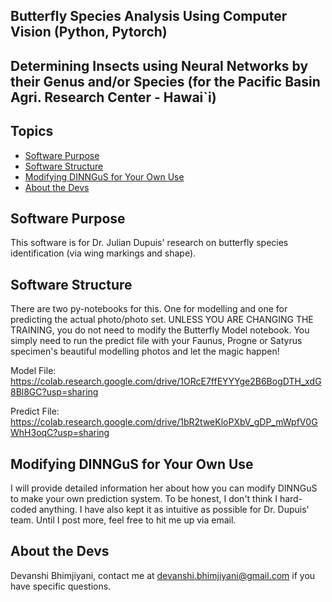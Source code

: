 ## Butterfly Species Analysis Using Computer Vision (Python, Pytorch)
## Determining Insects using Neural Networks by their Genus and/or Species (for the Pacific Basin Agri. Research Center - Hawai\`i)

## Topics
- [Software Purpose](#software-purpose)
- [Software Structure](#software-structure)
- [Modifying DINNGuS for Your Own Use](#modifying-DINNGuS-for-your-own-use)
- [About the Devs](#about-the-devs)

## Software Purpose
This software is for Dr. Julian Dupuis' research on butterfly species identification (via wing markings and shape). 

## Software Structure
There are two py-notebooks for this. One for modelling and one for predicting the actual photo/photo set. UNLESS YOU ARE CHANGING THE TRAINING, you do not need to modify the Butterfly Model notebook. You simply need to run the predict file with your Faunus, Progne or Satyrus specimen's beautiful modelling photos and let the magic happen!


Model File: https://colab.research.google.com/drive/1ORcE7ffEYYYge2B6BogDTH_xdG8Bl8GC?usp=sharing

Predict File: https://colab.research.google.com/drive/1bR2tweKloPXbV_gDP_mWpfV0GWhH3oqC?usp=sharing

## Modifying DINNGuS for Your Own Use
I will provide detailed information her about how you can modify DINNGuS to make your own prediction system. To be honest, I don't think I hard-coded anything. I have also kept it as intuitive as possible for Dr. Dupuis' team. Until I post more, feel free to hit me up via email. 

## About the Devs
Devanshi Bhimjiyani, contact me at devanshi.bhimjiyani@gmail.com if you have specific questions.
